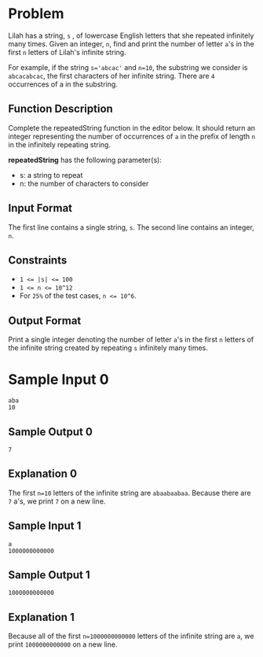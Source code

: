 # Problem

Lilah has a string, `s` , of lowercase English letters that she repeated infinitely many times.
Given an integer, `n`, find and print the number of letter `a`'s in the first `n` letters of Lilah's infinite string.

For example, if the string `s='abcac'` and `n=10`, the substring we consider is `abcacabcac`, the first characters of her infinite string. There are `4` occurrences of a in the substring.

## Function Description

Complete the repeatedString function in the editor below. It should return an integer representing the number of occurrences of `a` in the prefix of length `n` in the infinitely repeating string.

**repeatedString** has the following parameter(s):

- s: a string to repeat
- n: the number of characters to consider

## Input Format

The first line contains a single string, `s`.
The second line contains an integer, `n`.

## Constraints

- `1 <= |s| <= 100`
- `1 <= n <= 10^12`
- For `25%` of the test cases, `n <= 10^6`.

## Output Format

Print a single integer denoting the number of letter `a`'s in the first `n` letters of the infinite string created by repeating `s` infinitely many times.

# Sample Input 0

```
aba
10
```

## Sample Output 0

```
7
```

## Explanation 0

The first `n=10` letters of the infinite string are `abaabaabaa`. Because there are `7` a's, we print `7` on a new line.

## Sample Input 1

```
a
1000000000000
```

## Sample Output 1

```
1000000000000
```

## Explanation 1

Because all of the first `n=1000000000000`
letters of the infinite string are `a`, we print `1000000000000` on a new line.
